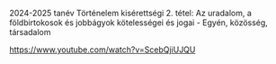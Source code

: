 2024-2025 tanév Történelem kisérettségi 2. tétel: Az uradalom, a földbirtokosok és jobbágyok kötelességei és jogai - Egyén, közösség, társadalom

https://www.youtube.com/watch?v=ScebQjiUJQU
